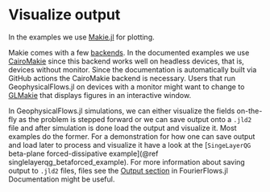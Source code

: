 # Visualize output

In the examples we use [Makie.jl](https://docs.makie.org/stable/) for plotting.

Makie comes with a few [backends](https://docs.makie.org/stable/#makie_ecosystem). In the documented examples
we use [CairoMakie](https://docs.makie.org/stable/documentation/backends/cairomakie/) since this backend
works well on headless devices, that is, devices without monitor. Since the documentation is automatically
built via GitHub actions the CairoMakie backend is necessary. Users that run GeophysicalFlows.jl on
devices with a monitor might want to change to [GLMakie](https://docs.makie.org/stable/documentation/backends/glmakie/)
that displays figures in an interactive window.

In GeophysicalFlows.jl simulations, we can either visualize the fields on-the-fly as the problem is stepped forward or
we can save output onto a `.jld2` file and after simulation is done load the output and visualize it. Most examples do
the former. For a demonstration for how one can save output and load later to process and visualize it have a look at the
[`SingeLayerQG` beta-plane forced-dissipative example](@ref singlelayerqg_betaforced_example). For more information about
saving output to `.jld2` files, files see the
[Output section](https://fourierflows.github.io/FourierFlowsDocumentation/stable/output/) in FourierFlows.jl Documentation
might be useful.
